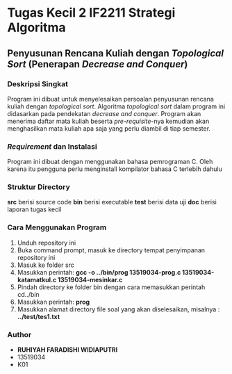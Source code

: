 # Tugas Kecil 2 IF2211 Strategi Algoritma
## Penyusunan Rencana Kuliah dengan *Topological Sort* (Penerapan *Decrease and Conquer*)
### Deskripsi Singkat
Program ini dibuat untuk menyelesaikan persoalan penyusunan rencana kuliah dengan *topological sort*. Algoritma *topological sort* dalam program ini didasarkan pada pendekatan *decrease and conquer*. Program akan menerima daftar mata kuliah beserta *pre-requisite*-nya kemudian akan menghasilkan mata kuliah apa saja yang perlu diambil di tiap semester. 
### *Requirement* dan Instalasi
Program ini dibuat dengan menggunakan bahasa pemrograman C. Oleh karena itu pengguna perlu menginstall kompilator bahasa C terlebih dahulu
### Struktur Directory
__src__ berisi source code
__bin__ berisi executable
__test__ berisi data uji
__doc__ berisi laporan tugas kecil
### Cara Menggunakan Program
1. Unduh repository ini
2. Buka command prompt, masuk ke directory tempat penyimpanan repository ini
3. Masuk ke folder src
4. Masukkan perintah: __gcc -o ../bin/prog 13519034-prog.c 13519034-katamatkul.c 13519034-mesinkar.c__
5. Pindah directory ke folder bin dengan cara memasukkan perintah cd../bin
6. Masukkan perintah: __prog__ <br/>
7. Masukkan alamat directory file soal yang akan diselesaikan, misalnya : __../test/tes1.txt__
### Author
* __RUHIYAH FARADISHI WIDIAPUTRI__
* 13519034
* K01
